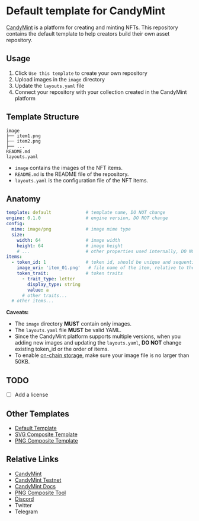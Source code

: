 # Default template for CandyMint

[CandyMint][1] is a platform for creating and minting NFTs. This repository contains the default template to help creators build their own asset repository.

## Usage

1. Click `Use this template` to create your own repository
1. Upload images in the `image` directory
1. Update the `layouts.yaml` file
1. Connect your repository with your collection created in the CandyMint platform

## Template Structure

```text
image
├── item1.png
├── item2.png
├── ...
README.md
layouts.yaml
```

- `image` contains the images of the NFT items.
- `README.md` is the README file of the repository.
- `layouts.yaml` is the configuration file of the NFT items.

## Anatomy

```yaml
template: default             # template name, DO NOT change
engine: 0.1.0                 # engine version, DO NOT change
config:
  mime: image/png             # image mime type
  size:
    width: 64                 # image width
    height: 64                # image height
    # ...                     # other properties used internally, DO NOT change
items:
  - token_id: 1               # token id, should be unique and sequential
    image_uri: 'item_01.png'   # file name of the item, relative to the image directory
    token_trait:              # token traits
      - trait_type: letter
        display_type: string
        value: a
      # other traits...
  # other items...
```

**Caveats:**

- The `image` directory **MUST** contain only images.
- The `layouts.yaml` file **MUST** be valid YAML.
- Since the CandyMint platform supports multiple versions, when you adding new images and updating the `layouts.yaml`, **DO NOT** change existing token_id or the order of items.
- To enable [on-chain storage][6], make sure your image file is no larger than 50KB.

## TODO

- [ ] Add a license

## Other Templates

- [Default Template](https://github.com/originpoint-at/nft-template-default)
- [SVG Composite Template](https://github.com/originpoint-at/nft-template-svg-composite)
- [PNG Composite Template](https://github.com/originpoint-at/nft-template-png-composite)

## Relative Links

- [CandyMint][1]
- [CandyMint Testnet][2]
- [CandyMint Docs][3]
- [PNG Composite Tool][5]
- [Discord][4]
- Twitter
- Telegram

[1]: https://candymint.io
[2]: https://testnet.candymint.io
[3]: https://docs.candymint.io
[4]: https://discord.gg/DyP5Vxw5VB
[5]: https://candymint.io/tools/png-composite-tool
[6]: https://docs.candymint.io/introduction#what-is-on-chain-storage
